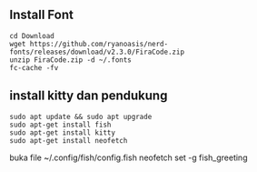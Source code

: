 ## Install Font
```
cd Download
wget https://github.com/ryanoasis/nerd-fonts/releases/download/v2.3.0/FiraCode.zip
unzip FiraCode.zip -d ~/.fonts
fc-cache -fv
```
## install kitty dan pendukung
```
sudo apt update && sudo apt upgrade
sudo apt-get install fish
sudo apt-get install kitty
sudo apt-get install neofetch
```

buka file ~/.config/fish/config.fish 
neofetch
set -g fish_greeting

